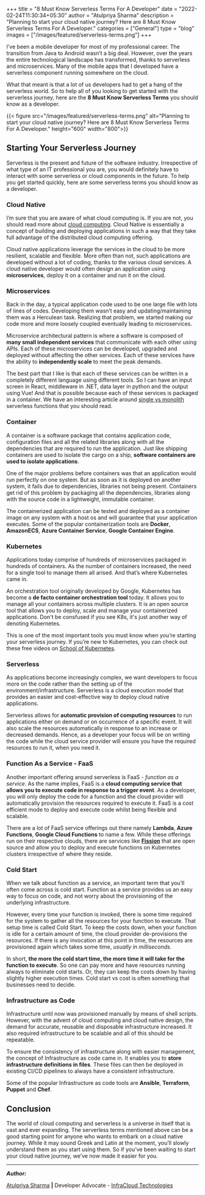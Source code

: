 +++
title = "8 Must Know Serverless Terms For A Developer"
date = "2022-02-24T11:30:34+05:30"
author = "Atulpriya Sharma"
description = "Planning to start your cloud native journey? Here are 8 Must Know Serverless Terms For A Developer."
categories = ["General"]
type = "blog"
images = ["/images/featured/serverless-terms.png"]
+++

I’ve been a mobile developer for most of my professional career.
The transition from Java to Android wasn’t a big deal. However, over the years the entire technological landscape has transformed, thanks to serverless and microservices. Many of the mobile apps that I developed have a serverless component running somewhere on the cloud.

What that meant is that a lot of us developers had to get a hang of the serverless world.
So to help all of you looking to get started with the serverless journey, here are the **8 Must Know Serverless Terms** you should know as a developer.

{{< figure src="/images/featured/serverless-terms.png" alt="Planning to start your cloud native journey? Here are 8 Must Know Serverless Terms For A Developer." height="600" width="800">}}

## Starting Your Serverless Journey

Serverless is the present and future of the software industry.
Irrespective of what type of an IT professional you are, you would definitely have to interact with some serverless or cloud components in the future.
To help you get started quickly, here are some serverless terms you should know as a developer.

### Cloud Native

I’m sure that you are aware of what cloud computing is.
If you are not, you should read more about [cloud computing](https://glossary.cncf.io/cloud_computing/).
Cloud Native is essentially a concept of building and deploying applications in such a way that they take full advantage of the distributed cloud computing offering.

Cloud native applications leverage the services in the cloud to be more resilient, scalable and flexible.
More often than not, such applications are developed without a lot of coding, thanks to the various cloud services.
A cloud native developer would often design an application using **microservices**, deploy it on a container and run it on the cloud.

### Microservices

Back in the day, a typical application code used to be one large file with lots of lines of codes.
Developing them wasn’t easy and updating/maintaining them was a Herculean task.
Realizing that problem, we started making our code more and more loosely coupled eventually leading to microservices.

Microservice architectural pattern is where a software is composed of **many small independent services** that communicate with each other using APIs.
Each of these microservices can be developed, upgraded and deployed without affecting the other services.
Each of these services have the ability to **independently scale** to meet the peak demands.

The best part that I like is that each of these services can be written in a completely different language using different tools.
So I can have an input screen in React, middleware in .NET, data layer in python and the output using Vue! And that is possible because each of these services is packaged in a container.
We have an interesting article around [single vs monolith](/blog/single-or-monolith-serverless-functions-what-should-you-choose) serverless functions that you should read.

### Container

A container is a software package that contains application code, configuration files and all the related libraries along with all the dependencies that are required to run the application.
Just like shipping containers are used to isolate the cargo on a ship, **software containers are used to isolate applications**.

One of the major problems before containers was that an application would run perfectly on one system.
But as soon as it is deployed on another system, it fails due to dependencies, libraries not being present.
Containers get rid of this problem by packaging all the dependencies, libraries along with the source code in a lightweight, immutable container.

The containerized application can be tested and deployed as a container image on any system with a host os and will guarantee that your application executes.
Some of the popular containerization tools are **Docker**, **AmazonECS**, **Azure Container Service**, **Google Container Engine**.

### Kubernetes

Applications today comprise of hundreds of microservices packaged in hundreds of containers.
As the number of containers increased, the need for a single tool to manage them all arised.
And that’s where Kubernetes came in.

An orchestration tool originally developed by Google, Kubernetes has become a **de facto container orchestration tool** today.
It allows you to manage all your containers across multiple clusters.
It is an open source tool that allows you to deploy, scale and manage your containerized applications.
Don't be consfused if you see K8s, it's just another way of denoting Kubernetes.

This is one of the most important tools you must know when you’re starting your serverless journey.
If you’re new to Kubernetes, you can check out these free videos on [School of Kubernetes](https://www.infracloud.io/kubernetes-school/).

### Serverless

As applications become increasingly complex, we want developers to focus more on the code rather than the setting up of the environment/infrastructure.
Serverless is a cloud execution model that provides an easier and cost-effective way to deploy cloud native applications.

Serverless allows for **automatic provision of computing resources** to run applications either on demand or on occurrence of a specific event.
It will also scale the resources automatically in response to an increase or decreased demands.
Hence, as a developer your focus will be on writing the code while the cloud service provider will ensure you have the required resources to run it, when you need it.

### Function As a Service - FaaS

Another important offering around serverless is FaaS - *function as a service*.
As the name implies, FaaS is a **cloud computing service that allows you to execute code in response to a trigger event**.
As a developer, you will only deploy the code for a function and the cloud provider will automatically provision the resources required to execute it.
FaaS is a cost efficient mode to deploy and execute code whilst being flexible and scalable.

There are a lot of FaaS service offerings out there namely **Lambda**, **Azure Functions**, **Google Cloud Functions** to name a few.
While these offerings run on their respective clouds, there are services like [**Fission**](https://fission.io) that are open source and allow you to deploy and execute functions on Kubernetes clusters irrespective of where they reside.

### Cold Start

When we talk about function as a service, an important term that you’ll often come across is cold start.
Function as a service provides us an easy way to focus on code, and not worry about the provisioning of the underlying infrastructure.

However, every time your function is invoked, there is some time required for the system to gather all the resources for your function to execute.
That setup time is called Cold Start.
To keep the costs down, when your function is idle for a certain amount of time, the cloud provider de-provisions the resources.
If there is any invocation at this point in time, the resources are provisioned again which takes some time, *usually in milliseconds.*

In short, **the more the cold start time, the more time it will take for the function to execute**.
So one can pay more and have resources running always to eliminate cold starts.
Or, they can keep the costs down by having slightly higher execution times.
Cold start vs cost is often something that businesses need to decide.

### Infrastructure as Code

Infrastructure until now was provisioned manually by means of shell scripts.
However, with the advent of cloud computing and cloud native design, the demand for accurate, reusable and disposable infrastructure increased.
It also required infrastructure to be scalable and all of this should be repeatable.

To ensure the consistency of infrastructure along with easier management, the concept of Infrastructure as code came in.
It enables you to **store infrastructure definitions in files**.
These files can then be deployed in existing CI/CD pipelines to always have a consistent infrastructure.

Some of the popular Infrastructure as code tools are **Ansible**, **Terraform**, **Puppet** and **Chef**.

## Conclusion

The world of cloud computing and serverless is a universe in itself that is vast and ever expanding.
The serverless terms mentioned above can be a good starting point for anyone who wants to embark on a cloud native journey.
While it may sound Greek and Latin at the moment, you’ll slowly understand them as you start using them.
So if you’ve been waiting to start your cloud native journey, we’ve now made it easier for you.

---

**_Author:_**

[Atulpriya Sharma](https://twitter.com/TheTechMaharaj)  **|**  Developer Advocate - [InfraCloud Technologies](http://infracloud.io/)